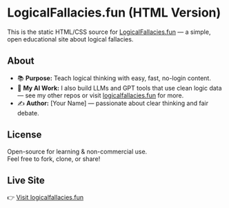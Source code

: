 # LogicalFallacies.fun (HTML Version)

This is the static HTML/CSS source for [LogicalFallacies.fun](http://logicalfallacies.fun) — a simple, open educational site about logical fallacies.

## About

- 📚 **Purpose:** Teach logical thinking with easy, fast, no-login content.
- 🚀 **My AI Work:** I also build LLMs and GPT tools that use clean logic data — see my other repos or visit [logicalfallacies.fun](http://logicalfallacies.fun) for more.
- ✍️ **Author:** [Your Name] — passionate about clear thinking and fair debate.

## License

Open-source for learning & non-commercial use.  
Feel free to fork, clone, or share!

## Live Site

👉 [Visit logicalfallacies.fun](http://logicalfallacies.fun)
